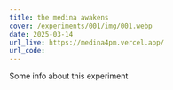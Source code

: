 ```yaml
---
title: the medina awakens
cover: /experiments/001/img/001.webp
date: 2025-03-14
url_live: https://medina4pm.vercel.app/
url_code: 
---
```


Some info about this experiment
